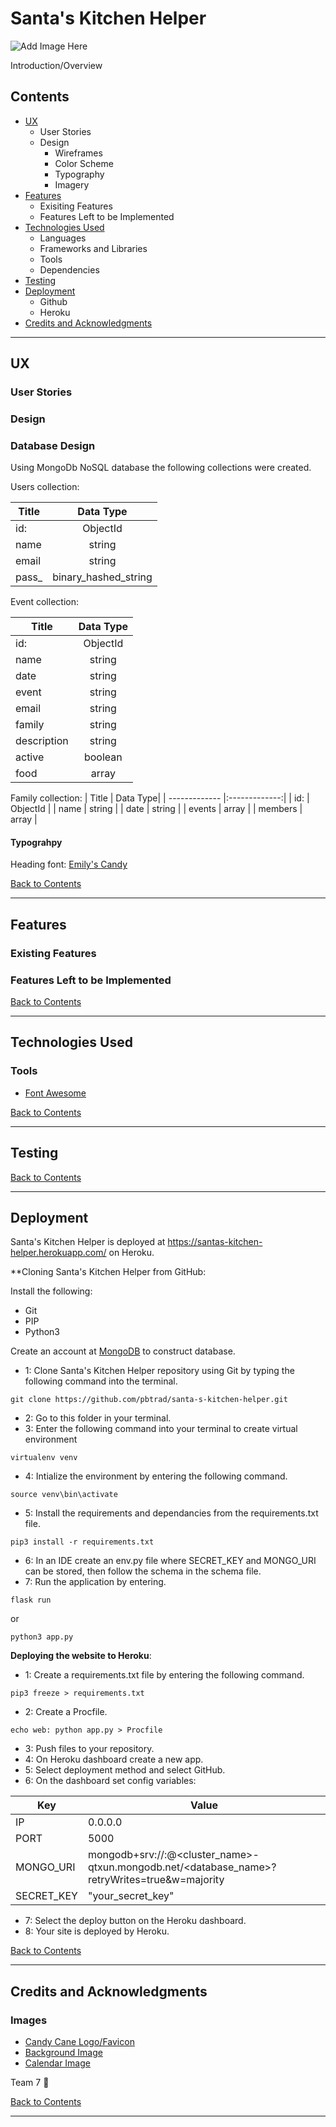 # Santa's Kitchen Helper

![Add Image Here]()

Introduction/Overview

## Contents

- [UX](#ux)
  - User Stories
  - Design
    - Wireframes
    - Color Scheme
    - Typography
    - Imagery
- [Features](#features)
  - Exisiting Features
  - Features Left to be Implemented
- [Technologies Used](#technologies-used)
  - Languages
  - Frameworks and Libraries
  - Tools
  - Dependencies
- [Testing](#testing)
- [Deployment](#deployment)
  - Github
  - Heroku
- [Credits and Acknowledgments](#credits-and-acknowledgments)

---

## UX

### User Stories

### Design

### Database Design

Using MongoDb NoSQL database the following collections were created.

Users collection:

| Title        | Data Type|
| ------------- |:-------------:|
| id:      | ObjectId |
| name      | string      |
| email | string      |
| pass_ | binary_hashed_string |

Event collection:

| Title        | Data Type|
| ------------- |:-------------:|
| id:      | ObjectId |
| name      | string      |
| date | string      |
| event | string |
| email | string |
| family | string |
| description | string |
| active | boolean |
| food | array |
                   
Family collection:
| Title        | Data Type|
| ------------- |:-------------:|
| id:      | ObjectId |
| name      | string      |
| date | string      |
| events | array |
| members | array |


#### Typograhpy

Heading font: [Emily's Candy](https://fonts.google.com/specimen/Emilys+Candy?subset=latin&query=candy)

[Back to Contents](#contents)

---

## Features

### Existing Features

### Features Left to be Implemented

[Back to Contents](#contents)

---

## Technologies Used

### Tools

- [Font Awesome](https://fontawesome.com/)

[Back to Contents](#contents)

---

## Testing

[Back to Contents](#contents)

---

## Deployment

Santa's Kitchen Helper is deployed at https://santas-kitchen-helper.herokuapp.com/ on Heroku.

**Cloning Santa's Kitchen Helper from GitHub:

Install the following:

* Git
* PIP
* Python3

Create an account at [MongoDB](https://www.mongodb.com/3) to construct database.

* 1: Clone Santa's Kitchen Helper repository using Git by typing the following command into the terminal.

```
git clone https://github.com/pbtrad/santa-s-kitchen-helper.git
```

* 2: Go to this folder in your terminal.
* 3: Enter the following command into your terminal to create virtual environment

```
virtualenv venv 
```

* 4: Intialize the environment by entering the following command.

```
source venv\bin\activate
```

* 5: Install the requirements and dependancies from the requirements.txt file.

```
pip3 install -r requirements.txt
```

* 6: In an IDE create an env.py file where SECRET_KEY and MONGO_URI can be stored, then follow the schema in the schema file.
* 7: Run the application by entering.

```
flask run
```

or

```
python3 app.py
```

**Deploying the website to Heroku**:

* 1: Create a requirements.txt file by entering the following command.

```
pip3 freeze > requirements.txt
```

* 2: Create a Procfile.

```
echo web: python app.py > Procfile
```

* 3: Push files to your repository.
* 4: On Heroku dashboard create a new app.
* 5: Select deployment method and select GitHub.
* 6: On the dashboard set config variables:

| Key  | Value |
| ------------- | ------------- |
| IP  | 0.0.0.0  |
| PORT  | 5000  |
| MONGO_URI | mongodb+srv://:@<cluster_name>-qtxun.mongodb.net/<database_name>?retryWrites=true&w=majority  |
| SECRET_KEY | "your_secret_key" |

* 7: Select the deploy button on the Heroku dashboard.
* 8: Your site is deployed by Heroku.

[Back to Contents](#contents)

---

## Credits and Acknowledgments

### Images

- [Candy Cane Logo/Favicon](https://www.flaticon.com/authors/freepik)
- [Background Image](https://unsplash.com/photos/7VOyZ0-iO0o)
- [Calendar Image](https://unsplash.com/photos/bwOAixLG0uc)

Team 7 🎄

[Back to Contents](#contents)

---
